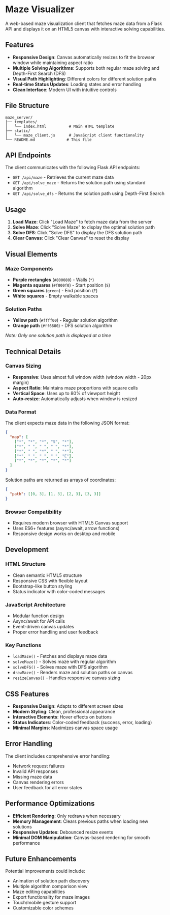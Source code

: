 # Maze Visualizer

A web-based maze visualization client that fetches maze data from a Flask API and displays it on an HTML5 canvas with interactive solving capabilities.

## Features

- **Responsive Design**: Canvas automatically resizes to fit the browser window while maintaining aspect ratio
- **Multiple Solving Algorithms**: Supports both regular maze solving and Depth-First Search (DFS)
- **Visual Path Highlighting**: Different colors for different solution paths
- **Real-time Status Updates**: Loading states and error handling
- **Clean Interface**: Modern UI with intuitive controls

## File Structure

```
maze_server/
├── templates/
│   └── index.html          # Main HTML template
├── static/
│   └── maze_client.js      # JavaScript client functionality
└── README.md              # This file
```

## API Endpoints

The client communicates with the following Flask API endpoints:

- `GET /api/maze` - Retrieves the current maze data
- `GET /api/solve_maze` - Returns the solution path using standard algorithm
- `GET /api/solve_dfs` - Returns the solution path using Depth-First Search

## Usage

1. **Load Maze**: Click "Load Maze" to fetch maze data from the server
2. **Solve Maze**: Click "Solve Maze" to display the optimal solution path
3. **Solve DFS**: Click "Solve DFS" to display the DFS solution path
4. **Clear Canvas**: Click "Clear Canvas" to reset the display

## Visual Elements

### Maze Components
- **Purple rectangles** (`#800080`) - Walls (`*`)
- **Magenta squares** (`#f000f0`) - Start position (`S`)
- **Green squares** (`green`) - End position (`E`)
- **White squares** - Empty walkable spaces

### Solution Paths
- **Yellow path** (`#ffff00`) - Regular solution algorithm
- **Orange path** (`#ff6600`) - DFS solution algorithm

*Note: Only one solution path is displayed at a time*

## Technical Details

### Canvas Sizing
- **Responsive**: Uses almost full window width (window width - 20px margin)
- **Aspect Ratio**: Maintains maze proportions with square cells
- **Vertical Space**: Uses up to 80% of viewport height
- **Auto-resize**: Automatically adjusts when window is resized

### Data Format
The client expects maze data in the following JSON format:
```json
{
  "map": [
    ["*", "*", "*", "S", "*"],
    ["*", " ", " ", " ", "*"],
    ["*", " ", "*", " ", "*"],
    ["*", " ", " ", " ", "E"],
    ["*", "*", "*", "*", "*"]
  ]
}
```

Solution paths are returned as arrays of coordinates:
```json
{
  "path": [[0, 3], [1, 3], [2, 3], [3, 3]]
}
```

### Browser Compatibility
- Requires modern browser with HTML5 Canvas support
- Uses ES6+ features (async/await, arrow functions)
- Responsive design works on desktop and mobile

## Development

### HTML Structure
- Clean semantic HTML5 structure
- Responsive CSS with flexible layout
- Bootstrap-like button styling
- Status indicator with color-coded messages

### JavaScript Architecture
- Modular function design
- Async/await for API calls
- Event-driven canvas updates
- Proper error handling and user feedback

### Key Functions
- `loadMaze()` - Fetches and displays maze data
- `solveMaze()` - Solves maze with regular algorithm
- `solveDFS()` - Solves maze with DFS algorithm
- `drawMaze()` - Renders maze and solution paths on canvas
- `resizeCanvas()` - Handles responsive canvas sizing

## CSS Features

- **Responsive Design**: Adapts to different screen sizes
- **Modern Styling**: Clean, professional appearance
- **Interactive Elements**: Hover effects on buttons
- **Status Indicators**: Color-coded feedback (success, error, loading)
- **Minimal Margins**: Maximizes canvas space usage

## Error Handling

The client includes comprehensive error handling:
- Network request failures
- Invalid API responses
- Missing maze data
- Canvas rendering errors
- User feedback for all error states

## Performance Optimizations

- **Efficient Rendering**: Only redraws when necessary
- **Memory Management**: Clears previous paths when loading new solutions
- **Responsive Updates**: Debounced resize events
- **Minimal DOM Manipulation**: Canvas-based rendering for smooth performance

## Future Enhancements

Potential improvements could include:
- Animation of solution path discovery
- Multiple algorithm comparison view
- Maze editing capabilities
- Export functionality for maze images
- Touch/mobile gesture support
- Customizable color schemes